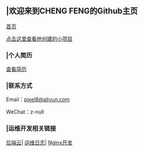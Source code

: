 ## |欢迎来到CHENG FENG的Github主页

[首页](https://ny4nts.github.io/) 

[点击这里查看他创建的小项目](https://github.com/Ny4nts/)


### |个人简历
[查看简历](https://Ny4nts.github.io/)



### |联系方式
Email：pixel8@aliyun.com

WeChat：z-null


### |运维开发相关链接
[后端云](https://www.backendcloud.cn)|
[运维日志](https://www.centos.bz)|
[Nginx开发](http://tengine.taobao.org/book/index.html
)
